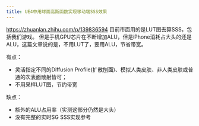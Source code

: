 ```yaml
---
title: UE4中用球面高斯函数实现移动端SSS效果
---
```

https://zhuanlan.zhihu.com/p/139836594
目前市面用的是LUT图去算SSS，包括我们游戏。
但是手机GPU芯片在不断增加ALU，但是iPhone消耗占大头的还是ALU，这篇文章说的是，不用LUT了，要用ALU，节省带宽。

有点：
- 灵活指定不同的Diffusion Profile(扩散刨面)、模拟人类皮肤、非人类皮肤或普通的次表面散射皆可；
- 不用采样LUT图，节约带宽

缺点：
- 额外的ALU占用率（实测这部分仍然是大头）
- 没有完整的实时SG SSS实现参考

